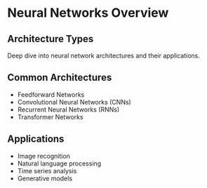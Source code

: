 # Neural Networks Overview

## Architecture Types
Deep dive into neural network architectures and their applications.

## Common Architectures
- Feedforward Networks
- Convolutional Neural Networks (CNNs)
- Recurrent Neural Networks (RNNs)
- Transformer Networks

## Applications
- Image recognition
- Natural language processing
- Time series analysis
- Generative models